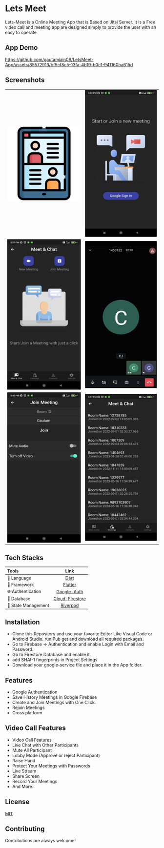 # Lets Meet

Lets-Meet is a Online Meeting App that is Based on Jitsi Server. It is a Free video call and meeting app are designed simply to provide the user with an easy to operate


## App Demo

https://github.com/gautamjain09/LetsMeet-App/assets/85572913/bf5cf8c5-13fa-4b19-b0c1-941160ba615d


## Screenshots

|    |    |
| ---------------------------------------   |   ---------------------------------------  |
|  ![App-logo](assets/images/icon.png)      | ![Google login](app_images/image_1.png)    |
|  ![Home Screen](app_images/image_2.png)   | ![Meeting Screen](app_images/image_3.png)  |
|  ![Join Meeting](app_images/image_4.png)  | ![Meeting History](app_images/image_5.png) |



## Tech Stacks

| Tools                 |                                     Link                                      |
|:----------------------|:-----------------------------------------------------------------------------:|
| 🤖  Language          |                       [Dart](https://dart.dev/)                               |
|  🩶   Framework         |                     [Flutter](https://flutter.dev/)                         |
| 🌐  Authentication    |                 [Google-Auth](https://firebase.google.com/docs/auth )        |
| 📁  Database          |           [Cloud-Firestore](https://firebase.google.com/docs/firestore)     |
| 📁  State Management  |              [Riverpod](https://pub.dev/packages/flutter_riverpod)            |

## Installation

- Clone this Repository and use your favorite Editor Like Visual Code or Android Studio. run Pub get and download all required packages.
- Go to Firebase -> Authentication and enable Login with Email and Password.
- Go to Firestore Database and enable it.
- add SHAI-1 fingerprints in Project Settings
- Download your google-service file and place it in the App folder.


    
## Features

- Google Authentication
- Save History Meetings in Google Firebase
- Create and Join Meetings with One Click.
- Rejoin Meetings
- Cross platform


## Video Call Features

- Video Call Features
- Live Chat with Other Participants
- Mute All Participant
- Lobby Mode (Approve or reject Participant)
- Raise Hand
- Protect Your Meetings with Passwords
- Live Stream
- Share Screen
- Record Your Meetings
- And More..

## License

[MIT](https://choosealicense.com/licenses/mit/)

## Contributing

Contributions are always welcome!
